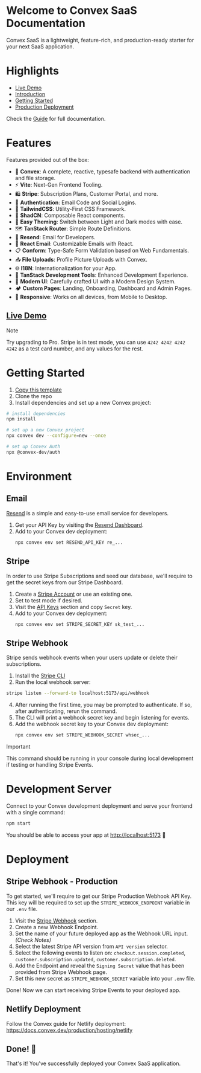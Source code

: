 # Welcome to Convex SaaS Documentation

Convex SaaS is a lightweight, feature-rich, and production-ready starter for your next SaaS application.

# Highlights

- [Live Demo](https://convex-saas.netlify.app)
- [Introduction](./guide/01-introduction.md)
- [Getting Started](https://github.com/waynesutton/convex-saas/tree/main/docs#getting-started)
- [Production Deployment](./guide/09-deployment.md)

Check the [Guide](./guide) for full documentation.

# Features

Features provided out of the box:

- 🧩 **Convex**: A complete, reactive, typesafe backend with authentication and file storage.
- ⚡ **Vite**: Next-Gen Frontend Tooling.
- 🛍️ **Stripe**: Subscription Plans, Customer Portal, and more.
- 🔑 **Authentication**: Email Code and Social Logins.
- 🎨 **TailwindCSS**: Utility-First CSS Framework.
- 📐 **ShadCN**: Composable React components.
- 🌙 **Easy Theming**: Switch between Light and Dark modes with ease.
- 🗺️ **TanStack Router**: Simple Route Definitions.
- 📧 **Resend**: Email for Developers.
- 💌 **React Email**: Customizable Emails with React.
- 📋 **Conform**: Type-Safe Form Validation based on Web Fundamentals.
- 📥 **File Uploads**: Profile Picture Uploads with Convex.
- 🌐 **I18N**: Internationalization for your App.
- 🧰 **TanStack Development Tools**: Enhanced Development Experience.
- 💅 **Modern UI**: Carefully crafted UI with a Modern Design System.
- 🏕 **Custom Pages**: Landing, Onboarding, Dashboard and Admin Pages.
- 📱 **Responsive**: Works on all devices, from Mobile to Desktop.

## [Live Demo](https://convex-saas.netlify.app)

> [!NOTE]
> Try upgrading to Pro. Stripe is in test mode, you can use `4242 4242 4242
4242` as a test card number, and any values for the rest.

# Getting Started

1. [Copy this template](https://github.com/new?template_name=convex-saas&template_owner=waynesutton)
2. Clone the repo
3. Install dependencies and set up a new Convex project:

```sh
# install dependencies
npm install

# set up a new Convex project
npx convex dev --configure=new --once

# set up Convex Auth
npx @convex-dev/auth
```

# Environment

## Email

[Resend](https://resend.com/) is a simple and easy-to-use email service for developers.

1. Get your API Key by visiting the [Resend Dashboard](https://resend.com/api-keys).
2. Add to your Convex dev deployment:
   ```sh
   npx convex env set RESEND_API_KEY re_...
   ```

## Stripe

In order to use Stripe Subscriptions and seed our database, we'll require to get the secret keys from our Stripe Dashboard.

1. Create a [Stripe Account](https://dashboard.stripe.com/login) or use an existing one.
2. Set to test mode if desired.
3. Visit the [API Keys](https://dashboard.stripe.com/test/apikeys) section and copy `Secret` key.
4. Add to your Convex dev deployment:
   ```sh
   npx convex env set STRIPE_SECRET_KEY sk_test_...
   ```

## Stripe Webhook

Stripe sends webhook events when your users update or delete their subscriptions.

1. Install the [Stripe CLI](https://stripe.com/docs/stripe-cli)
2. Run the local webhook server:

```sh
stripe listen --forward-to localhost:5173/api/webhook
```

4. After running the first time, you may be prompted to authenticate. If so, after
   authenticating, rerun the command.
5. The CLI will print a webhook secret key and begin listening for events.
6. Add the webhook secret key to your Convex dev deployment:
   ```sh
   npx convex env set STRIPE_WEBHOOK_SECRET whsec_...
   ```

> [!IMPORTANT]
> This command should be running in your console during local development if testing or handling Stripe Events.

# Development Server

Connect to your Convex development deployment and serve your frontend with a single command:

```sh
npm start
```

You should be able to access your app at [http://localhost:5173](http://localhost:5173) 🎉

# Deployment

## Stripe Webhook - Production

To get started, we'll require to get our Stripe Production Webhook API Key. This key will be required to set up the `STRIPE_WEBHOOK_ENDPOINT` variable in our `.env` file.

1. Visit the [Stripe Webhook](https://dashboard.stripe.com/test/webhooks) section.
2. Create a new Webhook Endpoint.
3. Set the name of your future deployed app as the Webhook URL input. _(Check Notes)_
4. Select the latest Stripe API version from `API version` selector.
5. Select the following events to listen on: `checkout.session.completed`, `customer.subscription.updated`, `customer.subscription.deleted`.
6. Add the Endpoint and reveal the `Signing Secret` value that has been provided from Stripe Webhook page.
7. Set this new secret as `STRIPE_WEBHOOK_SECRET` variable into your `.env` file.

Done! Now we can start receiving Stripe Events to your deployed app.

## Netlify Deployment

Follow the Convex guide for Netlify deployment: https://docs.convex.dev/production/hosting/netlify

## Done! 🎉

That's it! You've successfully deployed your Convex SaaS application.
